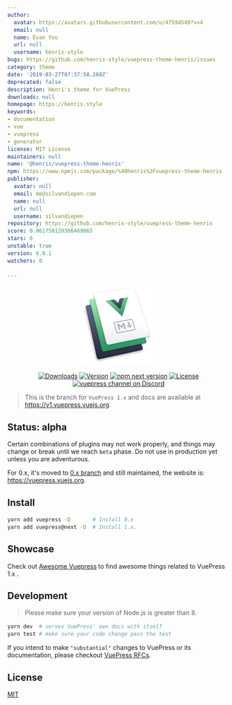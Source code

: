 ```yaml
---
author:
  avatar: https://avatars.githubusercontent.com/u/47594549?v=4
  email: null
  name: Evan You
  url: null
  username: henris-style
bugs: https://github.com/henris-style/vuepress-theme-henris/issues
category: theme
date: '2019-03-27T07:37:58.260Z'
deprecated: false
description: Henri's theme for VuePress
downloads: null
homepage: https://henris.style
keywords:
- documentation
- vue
- vuepress
- generator
license: MIT License
maintainers: null
name: '@henris/vuepress-theme-henris'
npm: https://www.npmjs.com/package/%40henris%2Fvuepress-theme-henris
publisher:
  avatar: null
  email: me@silvandiepen.com
  name: null
  url: null
  username: silvandiepen
repository: https://github.com/henris-style/vuepress-theme-henris
score: 0.061758120386469065
stars: 0
unstable: true
version: 0.0.1
watchers: 0

---
```


<p align="center">
  <a href="https://vuepress.vuejs.org/" target="_blank">
    <img width="180" src="https://raw.githubusercontent.com/vuejs/vuepress/master/packages/docs/docs/.vuepress/public/hero.png" alt="logo">
  </a>
</p>

<p align="center">
  <a href="https://npmcharts.com/compare/vuepress?minimal=true"><img src="https://img.shields.io/npm/dm/vuepress.svg" alt="Downloads"></a>
  <a href="https://www.npmjs.com/package/vuepress"><img src="https://img.shields.io/npm/v/vuepress.svg" alt="Version"></a>
  <a href="https://www.npmjs.com/package/vuepress"><img src="https://badgen.net/npm/v/vuepress/next" alt="npm next version"></a>
  <a href="https://www.npmjs.com/package/vuepress"><img src="https://img.shields.io/npm/l/vuepress.svg" alt="License"></a>
  <a href="https://discordapp.com/invite/HBherRA"><img src="https://img.shields.io/badge/Discord-join%20chat-738bd7.svg" alt="vuepress channel on Discord"></a>
</p>

> This is the branch for `VuePress 1.x` and docs are available at https://v1.vuepress.vuejs.org.

## Status: alpha

Certain combinations of plugins may not work properly, and things may change or break until we reach `beta` phase. Do not use in production yet unless you are adventurous.

For 0.x, it's moved to [0.x branch](https://github.com/vuejs/vuepress/tree/0.x) and still maintained, the website is: https://vuepress.vuejs.org.

## Install

```bash
yarn add vuepress -D       # Install 0.x
yarn add vuepress@next -D  # Install 1.x.
```

## Showcase

Check out [Awesome Vuepress](https://github.com/ulivz/awesome-vuepress) to find awesome things related to VuePress 1.x .

## Development

> Please make sure your version of Node.js is greater than 8.

``` bash
yarn dev  # serves VuePress' own docs with itself
yarn test # make sure your code change pass the test
```

If you intend to make `"substantial"` changes to VuePress or its documentation, please checkout [VuePress RFCs](./rfcs/README.md).

## License

[MIT](https://github.com/vuejs/vuepress/blob/master/LICENSE)

